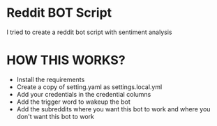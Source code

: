 # Reddit BOT Script

I tried to create a reddit bot script with sentiment analysis

# HOW THIS WORKS?
 - Install the requirements 
 - Create a copy of setting.yaml as settings.local.yml 
 - Add your credentials in the credential columns
 - Add the trigger word to wakeup the bot
 - Add the subreddits where you want this bot to work and where you don't want this bot to work

